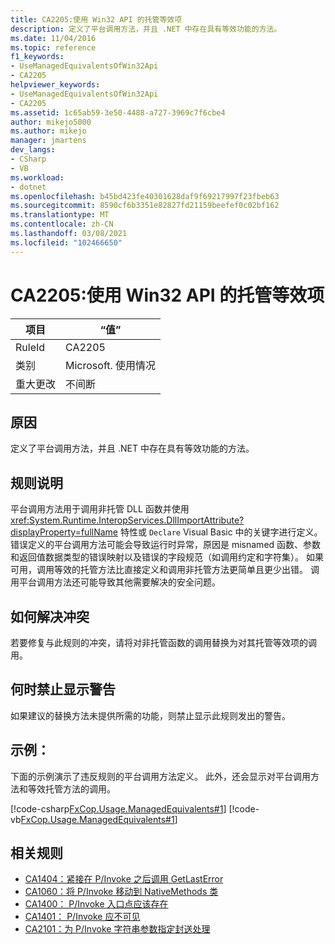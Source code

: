 ```yaml
---
title: CA2205:使用 Win32 API 的托管等效项
description: 定义了平台调用方法，并且 .NET 中存在具有等效功能的方法。
ms.date: 11/04/2016
ms.topic: reference
f1_keywords:
- UseManagedEquivalentsOfWin32Api
- CA2205
helpviewer_keywords:
- UseManagedEquivalentsOfWin32Api
- CA2205
ms.assetid: 1c65ab59-3e50-4488-a727-3969c7f6cbe4
author: mikejo5000
ms.author: mikejo
manager: jmartens
dev_langs:
- CSharp
- VB
ms.workload:
- dotnet
ms.openlocfilehash: b45bd423fe40301628daf9f69217997f23fbeb63
ms.sourcegitcommit: 8590cf6b3351e82827fd21159beefef0c02bf162
ms.translationtype: MT
ms.contentlocale: zh-CN
ms.lasthandoff: 03/08/2021
ms.locfileid: "102466650"
---
```

# <a name="ca2205-use-managed-equivalents-of-win32-api"></a>CA2205:使用 Win32 API 的托管等效项

|项目|“值”|
|-|-|
|RuleId|CA2205|
|类别|Microsoft. 使用情况|
|重大更改|不间断|

## <a name="cause"></a>原因

定义了平台调用方法，并且 .NET 中存在具有等效功能的方法。

## <a name="rule-description"></a>规则说明

平台调用方法用于调用非托管 DLL 函数并使用 <xref:System.Runtime.InteropServices.DllImportAttribute?displayProperty=fullName> 特性或 `Declare` Visual Basic 中的关键字进行定义。 错误定义的平台调用方法可能会导致运行时异常，原因是 misnamed 函数、参数和返回值数据类型的错误映射以及错误的字段规范（如调用约定和字符集）。 如果可用，调用等效的托管方法比直接定义和调用非托管方法更简单且更少出错。 调用平台调用方法还可能导致其他需要解决的安全问题。

## <a name="how-to-fix-violations"></a>如何解决冲突

若要修复与此规则的冲突，请将对非托管函数的调用替换为对其托管等效项的调用。

## <a name="when-to-suppress-warnings"></a>何时禁止显示警告

如果建议的替换方法未提供所需的功能，则禁止显示此规则发出的警告。

## <a name="example"></a>示例：

下面的示例演示了违反规则的平台调用方法定义。 此外，还会显示对平台调用方法和等效托管方法的调用。

[!code-csharp[FxCop.Usage.ManagedEquivalents#1](../code-quality/codesnippet/CSharp/ca2205-use-managed-equivalents-of-win32-api_1.cs)]
[!code-vb[FxCop.Usage.ManagedEquivalents#1](../code-quality/codesnippet/VisualBasic/ca2205-use-managed-equivalents-of-win32-api_1.vb)]

## <a name="related-rules"></a>相关规则

- [CA1404：紧接在 P/Invoke 之后调用 GetLastError](../code-quality/ca1404.md)
- [CA1060：将 P/Invoke 移动到 NativeMethods 类](/dotnet/fundamentals/code-analysis/quality-rules/ca1060)
- [CA1400： P/Invoke 入口点应该存在](../code-quality/ca1400.md)
- [CA1401： P/Invoke 应不可见](/dotnet/fundamentals/code-analysis/quality-rules/ca1401)
- [CA2101：为 P/Invoke 字符串参数指定封送处理](/dotnet/fundamentals/code-analysis/quality-rules/ca2101)
